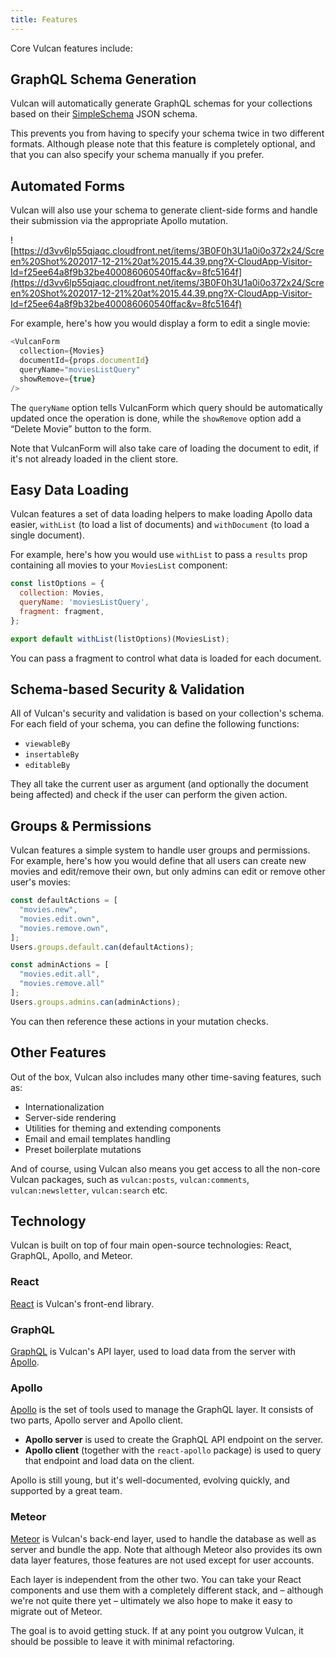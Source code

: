 ```yaml
---
title: Features
---
```


Core Vulcan features include:

## GraphQL Schema Generation

Vulcan will automatically generate GraphQL schemas for your collections based on their [SimpleSchema](https://github.com/aldeed/meteor-simple-schema) JSON schema. 

This prevents you from having to specify your schema twice in two different formats. Although please note that this feature is completely optional, and that you can also specify your schema manually if you prefer. 

## Automated Forms

Vulcan will also use your schema to generate client-side forms and handle their submission via the appropriate Apollo mutation. 

![https://d3vv6lp55qjaqc.cloudfront.net/items/3B0F0h3U1a0i0o372x24/Screen%20Shot%202017-12-21%20at%2015.44.39.png?X-CloudApp-Visitor-Id=f25ee64a8f9b32be400086060540ffac&v=8fc5164f](https://d3vv6lp55qjaqc.cloudfront.net/items/3B0F0h3U1a0i0o372x24/Screen%20Shot%202017-12-21%20at%2015.44.39.png?X-CloudApp-Visitor-Id=f25ee64a8f9b32be400086060540ffac&v=8fc5164f)

For example, here's how you would display a form to edit a single movie:

```js
<VulcanForm 
  collection={Movies} 
  documentId={props.documentId}
  queryName="moviesListQuery"
  showRemove={true}
/>
```

The `queryName` option tells VulcanForm which query should be automatically updated once the operation is done, while the `showRemove` option add a “Delete Movie” button to the form. 

Note that VulcanForm will also take care of loading the document to edit, if it's not already loaded in the client store. 

## Easy Data Loading

Vulcan features a set of data loading helpers to make loading Apollo data easier, `withList` (to load a list of documents) and `withDocument` (to load a single document). 

For example, here's how you would use `withList` to pass a `results` prop containing all movies to your `MoviesList` component:

```js
const listOptions = {
  collection: Movies,
  queryName: 'moviesListQuery',
  fragment: fragment,
};

export default withList(listOptions)(MoviesList);
```

You can pass a fragment to control what data is loaded for each document.

## Schema-based Security & Validation

All of Vulcan's security and validation is based on your collection's schema. For each field of your schema, you can define the following functions:

- `viewableBy`
- `insertableBy`
- `editableBy`

They all take the current user as argument (and optionally the document being affected) and check if the user can perform the given action. 

## Groups & Permissions

Vulcan features a simple system to handle user groups and permissions. For example, here's how you would define that all users can create new movies and edit/remove their own, but only admins can edit or remove other user's movies:

```js
const defaultActions = [
  "movies.new",
  "movies.edit.own",
  "movies.remove.own",
];
Users.groups.default.can(defaultActions);

const adminActions = [
  "movies.edit.all",
  "movies.remove.all"
];
Users.groups.admins.can(adminActions);
```

You can then reference these actions in your mutation checks. 

## Other Features

Out of the box, Vulcan also includes many other time-saving features, such as:

- Internationalization
- Server-side rendering
- Utilities for theming and extending components
- Email and email templates handling
- Preset boilerplate mutations

And of course, using Vulcan also means you get access to all the non-core Vulcan packages, such as `vulcan:posts`, `vulcan:comments`, `vulcan:newsletter`, `vulcan:search` etc.

## Technology

Vulcan is built on top of four main open-source technologies: React, GraphQL, Apollo, and Meteor. 

### React

[React](https://facebook.github.io/react/) is Vulcan's front-end library.

### GraphQL

[GraphQL](http://graphql.org) is Vulcan's API layer, used to load data from the server with [Apollo](http://apollostack.com). 
### Apollo

[Apollo](http://apollostack.com) is the set of tools used to manage the GraphQL layer. It consists of two parts, Apollo server and Apollo client. 

- **Apollo server** is used to create the GraphQL API endpoint on the server.
- **Apollo client** (together with the `react-apollo` package) is used to query that endpoint and load data on the client. 

Apollo is still young, but it's well-documented, evolving quickly, and supported by a great team. 

### Meteor

[Meteor](http://meteor.com) is Vulcan's back-end layer, used to handle the database as well as server and bundle the app. Note that although Meteor also provides its own data layer features, those features are not used except for user accounts. 

Each layer is independent from the other two. You can take your React components and use them with a completely different stack, and – although we're not quite there yet – ultimately we also hope to make it easy to migrate out of Meteor.

The goal is to avoid getting stuck. If at any point you outgrow Vulcan, it should be possible to leave it with minimal refactoring. 

